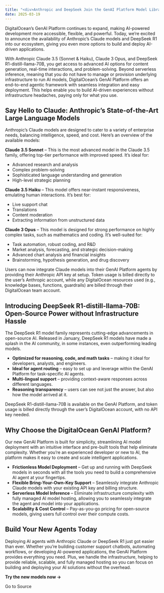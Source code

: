 ```yaml
---
title: "<div>Anthropic and DeepSeek Join the GenAI Platform Model Library</div>"
date: 2025-03-19
---
```


DigitalOcean’s GenAI Platform continues to expand, making AI-powered development more accessible, flexible, and powerful. Today, we’re excited to announce the availability of Anthropic’s Claude models and DeepSeek R1 into our ecosystem, giving you even more options to build and deploy AI-driven applications.

With Anthropic Claude 3.5 (Sonnet & Haiku), Claude 3 Opus, and DeepSeek R1-distill-llama-70B, you get access to advanced AI options for content generation, real-time interactions, and problem-solving. Beyond serverless inference, meaning that you do not have to manage or provision underlying infrastructure to run AI models, DigitalOcean’s GenAI Platform offers an end-to-end agentic framework with seamless integration and easy deployment. This helps enable you to build AI-driven experiences without infrastructure headaches, paying only for what you use.

## Say Hello to Claude: Anthropic’s State-of-the-Art Large Language Models

Anthropic’s Claude models are designed to cater to a variety of enterprise needs, balancing intelligence, speed, and cost. Here’s an overview of the available models:

**Claude 3.5 Sonnet** – This is the most advanced model in the Claude 3.5 family, offering top-tier performance with improved speed. It’s ideal for:

- Advanced research and analysis
- Complex problem-solving
- Sophisticated language understanding and generation
- High-level strategic planning

**Claude 3.5 Haiku** – This model offers near-instant responsiveness, emulating human interactions. It’s best for:

- Live support chat
- Translations
- Content moderation
- Extracting information from unstructured data

**Claude 3 Opus** – This model is designed for strong performance on highly complex tasks, such as mathematics and coding. It’s well-suited for:

- Task automation, robust coding, and R&D
- Market analysis, forecasting, and strategic decision-making
- Advanced chart analysis and financial insights
- Brainstorming, hypothesis generation, and drug discovery

Users can now integrate Claude models into their GenAI Platform agents by providing their Anthropic API key at setup. Token usage is billed directly to the user’s Anthropic account, while any DigitalOcean resources used (e.g., knowledge bases, functions, guardrails) are billed through their DigitalOcean team account.

## Introducing DeepSeek R1-distill-llama-70B: Open-Source Power without Infrastructure Hassle

The DeepSeek R1 model family represents cutting-edge advancements in open-source AI. Released in January, DeepSeek R1 models have made a splash in the AI community, in some instances, even outperforming leading models.

- **Optimized for reasoning, code, and math tasks** – making it ideal for developers, analysts, and engineers.
- **Ideal for agent routing** – easy to set up and leverage within the GenAI Platform for task-specific AI agents.
- **Multi-lingual support** – providing context-aware responses across different languages.
- **Reasoning transparency** – users can see not just the answer, but also how the model arrived at it.

DeepSeek R1-distill-llama-70B is available on the GenAI Platform, and token usage is billed directly through the user’s DigitalOcean account, with no API key needed.

## Why Choose the DigitalOcean GenAI Platform?

Our new GenAI Platform is built for simplicity, streamlining AI model deployment with an intuitive interface and pre-built tools that help eliminate complexity. Whether you’re an experienced developer or new to AI, the platform makes it easy to create and scale intelligent applications.

- **Frictionless Model Deployment** – Get up and running with DeepSeek models in seconds with all the tools you need to build a comprehensive AI agent at your fingertips.
- **Flexible Bring-Your-Own-Key Support** – Seamlessly integrate Anthropic Claude models with your existing API key and billing structure.
- **Serverless Model Inference** – Eliminate infrastructure complexity with fully managed AI model hosting, allowing you to seamlessly integrate the agent and model into your applications.
- **Scalability & Cost Control** – Pay-as-you-go pricing for open-source models, giving users full control over their compute costs.

## Build Your New Agents Today

Deploying AI agents with Anthropic Claude or DeepSeek R1 just got easier than ever. Whether you’re building customer support chatbots, automating workflows, or developing AI-powered applications, the GenAI Platform provides everything you need. Plus, we handle the infrastructure, helping to provide reliable, scalable, and fully managed hosting so you can focus on building and deploying your AI solutions without the overhead.

**Try the new models now ->**

Go to Source
